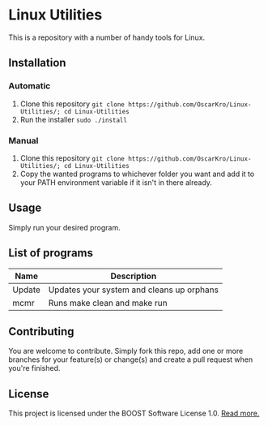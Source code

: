 # Linux Utilities
This is a repository with a number of handy tools for Linux. 

## Installation
### Automatic
1. Clone this repository `git clone https://github.com/OscarKro/Linux-Utilities/; cd Linux-Utilities`
2. Run the installer `sudo ./install`
### Manual
1. Clone this repository `git clone https://github.com/OscarKro/Linux-Utilities/; cd Linux-Utilities`
2. Copy the wanted programs to whichever folder you want and add it to your PATH environment variable if it isn't in there already.

## Usage
Simply run your desired program. 

## List of programs
| Name | Description |
|------|------------|
| Update | Updates your system and cleans up orphans|
| mcmr | Runs make clean and make run | 

## Contributing
You are welcome to contribute. Simply fork this repo, add one or more branches for your feature(s) or change(s) and create a pull request when you're finished.

## License
This project is licensed under the BOOST Software License 1.0.
[Read more.](https://github.com/OscarKro/Linux-Utilities/blob/master/LICENSE)